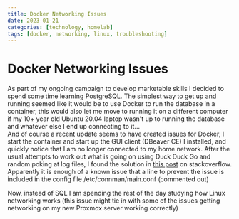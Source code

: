 ```yaml
---
title: Docker Networking Issues
date: 2023-01-21 
categories: [technology, homelab]
tags: [docker, networking, linux, troubleshooting]
---
```


# Docker Networking Issues 

As part of my ongoing campaign to develop marketable skills I decided to spend some time learning PostgreSQL. The simplest way to get up and running seemed like it would be to use Docker to run the database in a container, this would also let me move to running it on a different computer if my 10+ year old Ubuntu 20.04 laptop wasn't up to running the database and whatever else I end up connecting to it...  
And of course a recent update seems to have created issues for Docker, I start the container and start up the GUI client (DBeaver CE) I installed, and quickly notice that I am no longer connected to my home network. After the usual attempts to work out what is going on using Duck Duck Go and random poking at log files, I found the solution in [this post](https://stackoverflow.com/questions/62176803/docker-is-overriding-my-default-route-configuration) on stackoverflow. Apparently it is enough of a known issue that a line to prevent the issue is included in the config file /etc/connman/main.conf (commented out)  

Now, instead of SQL I am spending the rest of the day studying how Linux networking works (this issue might tie in with some of the issues getting networking on my new Proxmox server working correctly)

